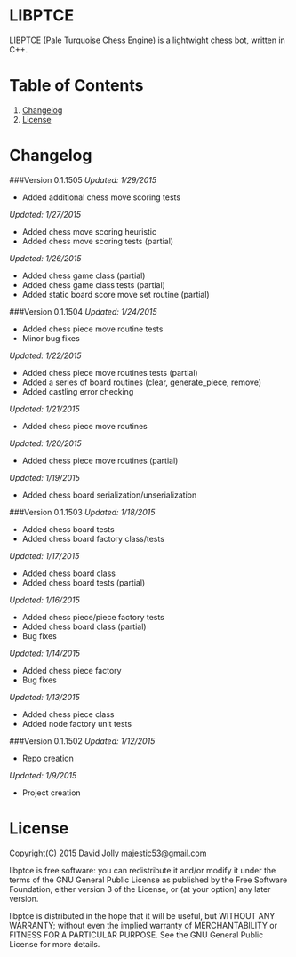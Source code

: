 LIBPTCE
========

LIBPTCE (Pale Turquoise Chess Engine) is a lightwight chess bot, written in C++.

Table of Contents
===============

1. [Changelog](https://github.com/majestic53/libas65#changelog)
2. [License](https://github.com/majestic53/libas65#license)

Changelog
=========

###Version 0.1.1505
*Updated: 1/29/2015*

* Added additional chess move scoring tests

*Updated: 1/27/2015*

* Added chess move scoring heuristic
* Added chess move scoring tests (partial)

*Updated: 1/26/2015*

* Added chess game class (partial)
* Added chess game class tests (partial)
* Added static board score move set routine (partial)

###Version 0.1.1504
*Updated: 1/24/2015*

* Added chess piece move routine tests
* Minor bug fixes

*Updated: 1/22/2015*

* Added chess piece move routines tests (partial)
* Added a series of board routines (clear, generate_piece, remove)
* Added castling error checking

*Updated: 1/21/2015*

* Added chess piece move routines

*Updated: 1/20/2015*

* Added chess piece move routines (partial)

*Updated: 1/19/2015*

* Added chess board serialization/unserialization

###Version 0.1.1503
*Updated: 1/18/2015*

* Added chess board tests
* Added chess board factory class/tests

*Updated: 1/17/2015*

* Added chess board class
* Added chess board tests (partial)

*Updated: 1/16/2015*

* Added chess piece/piece factory tests
* Added chess board class (partial)
* Bug fixes

*Updated: 1/14/2015*

* Added chess piece factory
* Bug fixes

*Updated: 1/13/2015*

* Added chess piece class
* Added node factory unit tests

###Version 0.1.1502
*Updated: 1/12/2015*

* Repo creation

*Updated: 1/9/2015*

* Project creation

License
======

Copyright(C) 2015 David Jolly <majestic53@gmail.com>

libptce is free software: you can redistribute it and/or modify
it under the terms of the GNU General Public License as published by
the Free Software Foundation, either version 3 of the License, or
(at your option) any later version.

libptce is distributed in the hope that it will be useful,
but WITHOUT ANY WARRANTY; without even the implied warranty of
MERCHANTABILITY or FITNESS FOR A PARTICULAR PURPOSE.  See the
GNU General Public License for more details.
